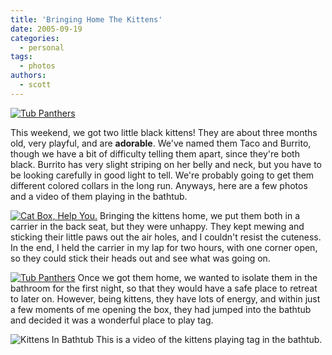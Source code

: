```yaml
---
title: 'Bringing Home The Kittens'
date: 2005-09-19
categories:
  - personal
tags:
  - photos
authors:
  - scott
---
```


[![Tub Panthers](/images/kittens/IMG_2961.jpg 'Photo Sharing')](/images/kittens/IMG_2961.jpg 'Photo Sharing')

This weekend, we got two little black kittens! They are about three months old, very playful, and are **adorable**. We've named them Taco and Burrito, though we have a bit of difficulty telling them apart, since they're both black. Burrito has very slight striping on her belly and neck, but you have to be looking carefully in good light to tell. We're probably going to get them different colored collars in the long run. Anyways, here are a few photos and a video of them playing in the bathtub.

[![Cat Box, Help You.](/images/kittens/IMG_2957.jpg 'Photo Sharing')](/images/kittens/IMG_2957.jpg 'Photo Sharing') Bringing the kittens home, we put them both in a carrier in the back seat, but they were unhappy. They kept mewing and sticking their little paws out the air holes, and I couldn't resist the cuteness. In the end, I held the carrier in my lap for two hours, with one corner open, so they could stick their heads out and see what was going on.

[![Tub Panthers](/images/kittens/IMG_2961.jpg 'Photo Sharing')](/images/kittens/IMG_2961.jpg 'Photo Sharing') Once we got them home, we wanted to isolate them in the bathroom for the first night, so that they would have a safe place to retreat to later on. However, being kittens, they have lots of energy, and within just a few moments of me opening the box, they had jumped into the bathtub and decided it was a wonderful place to play tag.

![Kittens In Bathtub](/images/kittens/MVI_2960.jpg) This is a video of the kittens playing tag in the bathtub.
